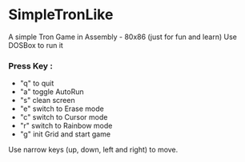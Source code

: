 SimpleTronLike
==============

A simple Tron Game in Assembly - 80x86 (just for fun and learn)
Use DOSBox to run it

### Press Key :
* "q" to quit
* "a" toggle AutoRun
* "s" clean screen
* "e" switch to Erase mode
* "c" switch to Cursor mode
* "r" switch to Rainbow mode
* "g" init Grid and start game

Use narrow keys (up, down, left and right) to move.
